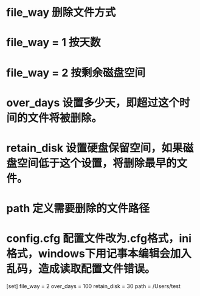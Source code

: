 
# file_way		删除文件方式
# 
# file_way = 1 	按天数
# file_way = 2 	按剩余磁盘空间
# 
# over_days		设置多少天，即超过这个时间的文件将被删除。
# retain_disk	设置硬盘保留空间，如果磁盘空间低于这个设置，将删除最早的文件。
# path			定义需要删除的文件路径
#
# config.cfg 	配置文件改为.cfg格式，ini格式，windows下用记事本编辑会加入乱码，造成读取配置文件错误。

[set]
file_way = 2
over_days = 100
retain_disk = 30
path = /Users/test
